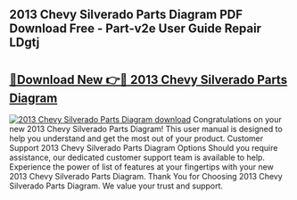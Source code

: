 ## 2013 Chevy Silverado Parts Diagram PDF Download Free - Part-v2e User Guide Repair LDgtj

# <h2><a href="http://dfmc1h7.blite.top/?on=2013+Chevy+Silverado+Parts+Diagram">🔗Download New 👉🔴 2013 Chevy Silverado Parts Diagram</a></h2>

[![2013 Chevy Silverado Parts Diagram download](https://i.imgur.com/lujVjoI.png)](http://dfmc1h7.blite.top/?on=2013+Chevy+Silverado+Parts+Diagram)
Congratulations on your new 2013 Chevy Silverado Parts Diagram! This user manual is designed to help you understand and get the most out of your product. Customer Support 2013 Chevy Silverado Parts Diagram Options Should you require assistance, our dedicated customer support team is available to help. Experience the power of list of features at your fingertips with your new 2013 Chevy Silverado Parts Diagram. Thank You for Choosing 2013 Chevy Silverado Parts Diagram. We value your trust and support.
